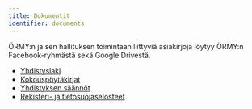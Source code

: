 ```yaml
---
title: Dokumentit
identifier: documents
---
```

ÖRMY:n ja sen hallituksen toimintaan liittyviä asiakirjoja löytyy ÖRMY:n Facebook-ryhmästä sekä Google Drivestä. 

* [Yhdistyslaki](http://www.finlex.fi/fi/laki/ajantasa/1989/19890503)
* [Kokouspöytäkirjat](https://drive.google.com/open?id=0B-QxfGwoC4nGMDU1aVpfNjYtd1E)
* [Yhdistyksen säännöt](https://drive.google.com/file/d/1vqJ70uRUnZdPXma7Akld6xRtmzC4yjHR/view?usp=sharing)
* [Rekisteri- ja tietosuojaselosteet](https://drive.google.com/drive/folders/1d2ATa2A63mKJl8bWdYUa_C3eurMw3tPz?usp=sharing)

